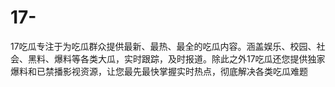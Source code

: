 # 17-
17吃瓜专注于为吃瓜群众提供最新、最热、最全的吃瓜内容。涵盖娱乐、校园、社会、黑料、爆料等各类大瓜，实时跟踪，及时报道。除此之外17吃瓜还您提供独家爆料和已禁播影视资源，让您最先最快掌握实时热点，彻底解决各类吃瓜难题

